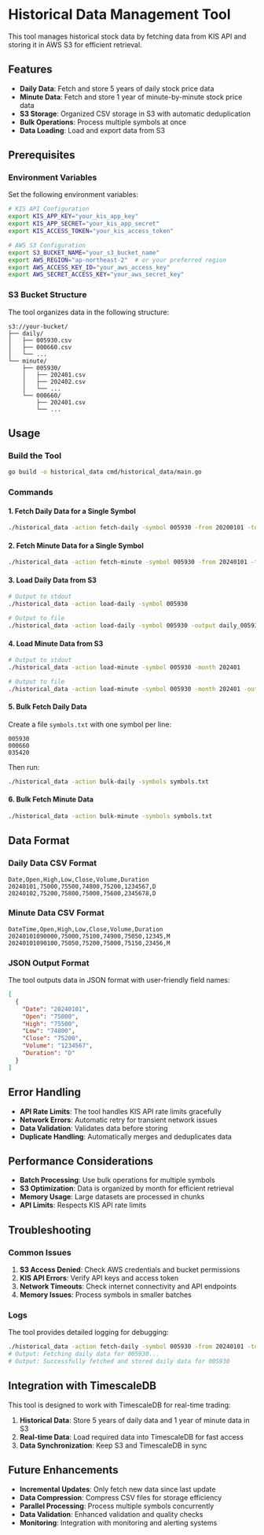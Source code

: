 # Historical Data Management Tool

This tool manages historical stock data by fetching data from KIS API and storing it in AWS S3 for efficient retrieval.

## Features

- **Daily Data**: Fetch and store 5 years of daily stock price data
- **Minute Data**: Fetch and store 1 year of minute-by-minute stock price data
- **S3 Storage**: Organized CSV storage in S3 with automatic deduplication
- **Bulk Operations**: Process multiple symbols at once
- **Data Loading**: Load and export data from S3

## Prerequisites

### Environment Variables

Set the following environment variables:

```bash
# KIS API Configuration
export KIS_APP_KEY="your_kis_app_key"
export KIS_APP_SECRET="your_kis_app_secret"
export KIS_ACCESS_TOKEN="your_kis_access_token"

# AWS S3 Configuration
export S3_BUCKET_NAME="your_s3_bucket_name"
export AWS_REGION="ap-northeast-2"  # or your preferred region
export AWS_ACCESS_KEY_ID="your_aws_access_key"
export AWS_SECRET_ACCESS_KEY="your_aws_secret_key"
```

### S3 Bucket Structure

The tool organizes data in the following structure:

```
s3://your-bucket/
├── daily/
│   ├── 005930.csv
│   ├── 000660.csv
│   └── ...
└── minute/
    ├── 005930/
    │   ├── 202401.csv
    │   ├── 202402.csv
    │   └── ...
    └── 000660/
        ├── 202401.csv
        └── ...
```

## Usage

### Build the Tool

```bash
go build -o historical_data cmd/historical_data/main.go
```

### Commands

#### 1. Fetch Daily Data for a Single Symbol

```bash
./historical_data -action fetch-daily -symbol 005930 -from 20200101 -to 20241231
```

#### 2. Fetch Minute Data for a Single Symbol

```bash
./historical_data -action fetch-minute -symbol 005930 -from 20240101 -to 20241231
```

#### 3. Load Daily Data from S3

```bash
# Output to stdout
./historical_data -action load-daily -symbol 005930

# Output to file
./historical_data -action load-daily -symbol 005930 -output daily_005930.json
```

#### 4. Load Minute Data from S3

```bash
# Output to stdout
./historical_data -action load-minute -symbol 005930 -month 202401

# Output to file
./historical_data -action load-minute -symbol 005930 -month 202401 -output minute_005930_202401.json
```

#### 5. Bulk Fetch Daily Data

Create a file `symbols.txt` with one symbol per line:

```
005930
000660
035420
```

Then run:

```bash
./historical_data -action bulk-daily -symbols symbols.txt
```

#### 6. Bulk Fetch Minute Data

```bash
./historical_data -action bulk-minute -symbols symbols.txt
```

## Data Format

### Daily Data CSV Format

```csv
Date,Open,High,Low,Close,Volume,Duration
20240101,75000,75500,74800,75200,1234567,D
20240102,75200,75800,75000,75600,2345678,D
```

### Minute Data CSV Format

```csv
DateTime,Open,High,Low,Close,Volume,Duration
20240101090000,75000,75100,74900,75050,12345,M
20240101090100,75050,75200,75000,75150,23456,M
```

### JSON Output Format

The tool outputs data in JSON format with user-friendly field names:

```json
[
  {
    "Date": "20240101",
    "Open": "75000",
    "High": "75500",
    "Low": "74800",
    "Close": "75200",
    "Volume": "1234567",
    "Duration": "D"
  }
]
```

## Error Handling

- **API Rate Limits**: The tool handles KIS API rate limits gracefully
- **Network Errors**: Automatic retry for transient network issues
- **Data Validation**: Validates data before storing
- **Duplicate Handling**: Automatically merges and deduplicates data

## Performance Considerations

- **Batch Processing**: Use bulk operations for multiple symbols
- **S3 Optimization**: Data is organized by month for efficient retrieval
- **Memory Usage**: Large datasets are processed in chunks
- **API Limits**: Respects KIS API rate limits

## Troubleshooting

### Common Issues

1. **S3 Access Denied**: Check AWS credentials and bucket permissions
2. **KIS API Errors**: Verify API keys and access token
3. **Network Timeouts**: Check internet connectivity and API endpoints
4. **Memory Issues**: Process symbols in smaller batches

### Logs

The tool provides detailed logging for debugging:

```bash
./historical_data -action fetch-daily -symbol 005930 -from 20240101 -to 20240131
# Output: Fetching daily data for 005930...
# Output: Successfully fetched and stored daily data for 005930
```

## Integration with TimescaleDB

This tool is designed to work with TimescaleDB for real-time trading:

1. **Historical Data**: Store 5 years of daily data and 1 year of minute data in S3
2. **Real-time Data**: Load required data into TimescaleDB for fast access
3. **Data Synchronization**: Keep S3 and TimescaleDB in sync

## Future Enhancements

- **Incremental Updates**: Only fetch new data since last update
- **Data Compression**: Compress CSV files for storage efficiency
- **Parallel Processing**: Process multiple symbols concurrently
- **Data Validation**: Enhanced validation and quality checks
- **Monitoring**: Integration with monitoring and alerting systems
